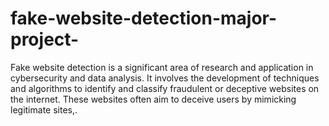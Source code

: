 # fake-website-detection-major-project-
Fake website detection is a significant area of research and application in cybersecurity and data analysis. It involves the development of techniques and algorithms to identify and classify fraudulent or deceptive websites on the internet. These websites often aim to deceive users by mimicking legitimate sites,.
